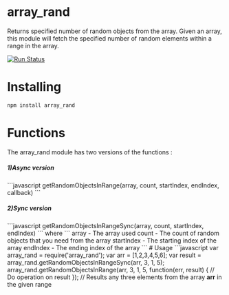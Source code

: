 # array_rand
Returns specified number of random objects from the array. Given an array, this module will fetch the specified number of random elements within a range in the array.

[![Run Status](https://api.shippable.com/projects/57b87f991419e20f001a4267/badge?branch=master)](https://app.shippable.com/projects/57b87f991419e20f001a4267)

# Installing
```bash
npm install array_rand
```

# Functions
The array_rand module has two versions of the functions :
<h5>1)Async version</h5>
```javascript
 getRandomObjectsInRange(array, count, startIndex, endIndex, callback)
```
 
<h5>2)Sync version</h5>
```javascript
getRandomObjectsInRangeSync(array, count, startIndex, endIndex)
 ```
 where
 ```
 array - The array used
 count - The count of random objects that you need from the array
 startIndex - The starting index of the array
 endIndex - The ending index of the array
 ```
# Usage
```javascript
var array_rand = require('array_rand');
var arr = [1,2,3,4,5,6];
var result = array_rand.getRandomObjectsInRangeSync(arr, 3, 1, 5);
array_rand.getRandomObjectsInRange(arr, 3, 1, 5, function(err, result) {
  // Do operation on result
});
// Results any three elements from the array <b>arr</b> in the given range

```
